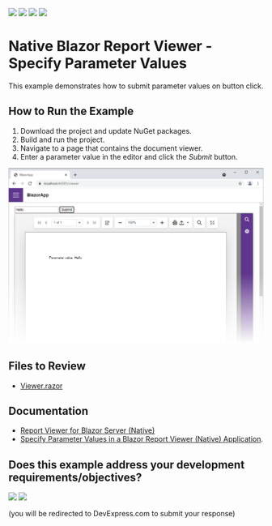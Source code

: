 <!-- default badges list -->
![](https://img.shields.io/endpoint?url=https://codecentral.devexpress.com/api/v1/VersionRange/387696714/23.2.3%2B)
[![](https://img.shields.io/badge/Open_in_DevExpress_Support_Center-FF7200?style=flat-square&logo=DevExpress&logoColor=white)](https://supportcenter.devexpress.com/ticket/details/T1020318)
[![](https://img.shields.io/badge/📖_How_to_use_DevExpress_Examples-e9f6fc?style=flat-square)](https://docs.devexpress.com/GeneralInformation/403183)
[![](https://img.shields.io/badge/💬_Leave_Feedback-feecdd?style=flat-square)](#does-this-example-address-your-development-requirementsobjectives)
<!-- default badges end -->
# Native Blazor Report  Viewer - Specify Parameter Values

This example demonstrates how to submit parameter values on button click.

## How to Run the Example

1. Download the project and update NuGet packages.
2. Build and run the project.
3. Navigate to a page that contains the document viewer.
4. Enter a parameter value in the editor and click the *Submit* button.

![](Images/specify-parameter-values-in-blazor-viewer-native-app.png)

## Files to Review

* [Viewer.razor](CS/BlazorApp/Pages/Viewer.razor)

## Documentation

* [Report Viewer for Blazor Server (Native)](https://docs.devexpress.com/XtraReports/403594)
* [Specify Parameter Values in a Blazor Report Viewer (Native) Application](https://docs.devexpress.com/XtraReports/403272).
<!-- feedback -->
## Does this example address your development requirements/objectives?

[<img src="https://www.devexpress.com/support/examples/i/yes-button.svg"/>](https://www.devexpress.com/support/examples/survey.xml?utm_source=github&utm_campaign=Reporting-Blazor-Native-Viewer-Specify-Parameters&~~~was_helpful=yes) [<img src="https://www.devexpress.com/support/examples/i/no-button.svg"/>](https://www.devexpress.com/support/examples/survey.xml?utm_source=github&utm_campaign=Reporting-Blazor-Native-Viewer-Specify-Parameters&~~~was_helpful=no)

(you will be redirected to DevExpress.com to submit your response)
<!-- feedback end -->
